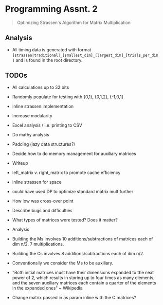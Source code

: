 # Programming Assnt. 2

> Optimizing Strassen's Algorithm for Matrix Multiplication

## Analysis

* All timing data is generated with format `[strassen|traditional]_[smallest_dim]_[largest_dim]_[trials_per_dim]` and is found in the root directory.

## TODOs

* All calculations up to 32 bits
* Randomly populate for testing with {0,1}, {0,1,2}, {-1,0,1}
* Inline strassen implementation
* Increase modularity
* Excel analysis / i.e. printing to CSV
* Do mathy analysis 
* Padding (lazy data structures?)
* Decide how to do memory management for auxiliary matrices

* Writeup
 * left_matrix v. right_matrix to promote cache efficiency
 * inline strassen for space
 * could have used DP to optimize standard matrix mult further
 * How low was cross-over point
 * Describe bugs and difficulties
 * What types of matrices were tested? Does it matter?

* Analysis
 * Building the Ms involves 10 additions/subtractions of matrices each of dim n/2. 7 multiplications.
 * Building the Cs involves 8 additions/subtractions each of dim n/2.
 * Conventionally we consider the Ms to be auxiliary. 
 * "Both initial matrices must have their dimensions expanded to the next power of 2, which results in storing up to four times as many elements, and the seven auxiliary matrices each contain a quarter of the elements in the expanded ones" ~ Wikipedia
 * Change matrix passed in as param inline with the C matrices? 
